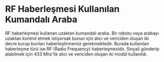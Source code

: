 # RF Haberleşmesi Kullanılan Kumandalı Araba
RF haberleşmesi kullanan uzaktan kumandalı araba.
Bir robotu veya arabayı uzaktan kontrol etmek istiyorsak bunun için alıcı ve vericiden oluşan iki decre kurup 
bunları haberleştirmemiz gerekmektedir. Burada kullanılan haberleşme türü ise RF (Radio Frequency) haberleşmesidir. Sinyali
gönderip alabilmek için 433 Mhz'lik alıcı ve vericiden oluşan iki modül kullanıldı. 
